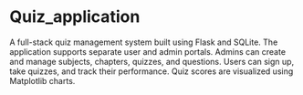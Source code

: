 # Quiz_application
A full-stack quiz management system built using Flask and SQLite. The application supports separate user and admin portals. Admins can create and manage subjects, chapters, quizzes, and questions. Users can sign up, take quizzes, and track their performance. Quiz scores are visualized using Matplotlib charts. 
